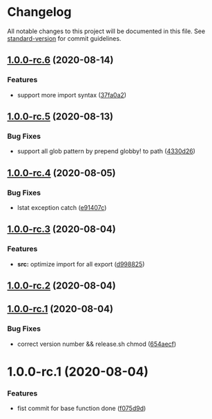 # Changelog

All notable changes to this project will be documented in this file. See [standard-version](https://github.com/conventional-changelog/standard-version) for commit guidelines.

## [1.0.0-rc.6](https://github.com/luxueyan/vite-transform-globby-import/compare/v1.0.0-rc.5...v1.0.0-rc.6) (2020-08-14)


### Features

* support more import syntax ([37fa0a2](https://github.com/luxueyan/vite-transform-globby-import/commit/37fa0a2b2cb702f179c43cbf0c97241afe122d26))

## [1.0.0-rc.5](https://github.com/luxueyan/vite-transform-globby-import/compare/v1.0.0-rc.4...v1.0.0-rc.5) (2020-08-13)


### Bug Fixes

* support all glob pattern by prepend globby! to path ([4330d26](https://github.com/luxueyan/vite-transform-globby-import/commit/4330d262a26dc66c2a03aa68cc95a12099b04043))

## [1.0.0-rc.4](https://github.com/luxueyan/vite-transform-globby-import/compare/v1.0.0-rc.3...v1.0.0-rc.4) (2020-08-05)


### Bug Fixes

* lstat exception catch ([e91407c](https://github.com/luxueyan/vite-transform-globby-import/commit/e91407c1e19c46547d78533ba1023229167397f9))

## [1.0.0-rc.3](https://github.com/luxueyan/vite-transform-globby-import/compare/v1.0.0-rc.2...v1.0.0-rc.3) (2020-08-04)


### Features

* **src:** optimize import for all export ([d998825](https://github.com/luxueyan/vite-transform-globby-import/commit/d99882577f6c161d19e3417546c1cc19510269f6))

## [1.0.0-rc.2](https://github.com/luxueyan/vite-transform-globby-import/compare/v1.0.0-rc.1...v1.0.0-rc.2) (2020-08-04)

## [1.0.0-rc.1](https://github.com/luxueyan/vite-transform-globby-import/compare/v1.0.0...v1.0.0-rc.1) (2020-08-04)


### Bug Fixes

* correct version number && release.sh chmod ([654aecf](https://github.com/luxueyan/vite-transform-globby-import/commit/654aecf3cc7aae7e38058fdecfc5ce52237c4763))


# 1.0.0-rc.1 (2020-08-04)


### Features

* fist commit for base function done ([f075d9d](https://github.com/luxueyan/vite-transform-globby-import/commit/f075d9d79e8866a5c3ffa788ecb6c04a940d1273))
